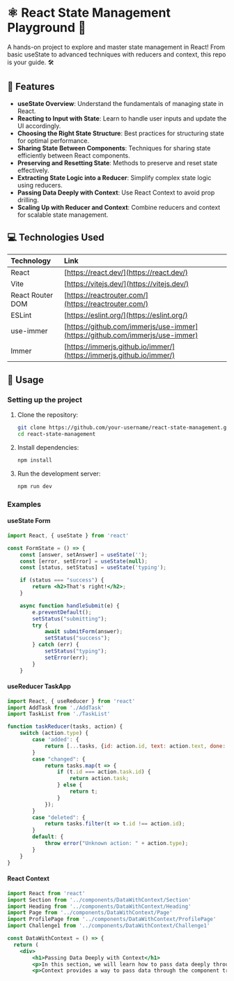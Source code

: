 # ⚛️ React State Management Playground 🚀

A hands-on project to explore and master state management in React! From basic useState to advanced techniques with reducers and context, this repo is your guide. 🛠️

## 🌟 Features

*   **useState Overview**: Understand the fundamentals of managing state in React.
*   **Reacting to Input with State**: Learn to handle user inputs and update the UI accordingly.
*   **Choosing the Right State Structure**: Best practices for structuring state for optimal performance.
*   **Sharing State Between Components**: Techniques for sharing state efficiently between React components.
*   **Preserving and Resetting State**: Methods to preserve and reset state effectively.
*   **Extracting State Logic into a Reducer**: Simplify complex state logic using reducers.
*   **Passing Data Deeply with Context**: Use React Context to avoid prop drilling.
*   **Scaling Up with Reducer and Context**: Combine reducers and context for scalable state management.

## 💻 Technologies Used

| Technology       | Link                                                                 |
| :--------------- | :------------------------------------------------------------------- |
| React            | [https://react.dev/](https://react.dev/)                             |
| Vite             | [https://vitejs.dev/](https://vitejs.dev/)                           |
| React Router DOM | [https://reactrouter.com/](https://reactrouter.com/)                 |
| ESLint           | [https://eslint.org/](https://eslint.org/)                           |
| use-immer        | [https://github.com/immerjs/use-immer](https://github.com/immerjs/use-immer) |
| Immer            | [https://immerjs.github.io/immer/](https://immerjs.github.io/immer/) |

## 🚀 Usage

### Setting up the project

1.  Clone the repository:

    ```bash
    git clone https://github.com/your-username/react-state-management.git
    cd react-state-management
    ```
2.  Install dependencies:

    ```bash
    npm install
    ```
3.  Run the development server:

    ```bash
    npm run dev
    ```

### Examples

#### useState Form
```jsx
import React, { useState } from 'react'

const FormState = () => {
    const [answer, setAnswer] = useState('');
    const [error, setError] = useState(null);
    const [status, setStatus] = useState('typing');

    if (status === "success") {
        return <h2>That's right!</h2>;
    }

    async function handleSubmit(e) {
        e.preventDefault();
        setStatus("submitting");
        try {
            await submitForm(answer);
            setStatus("success");
        } catch (err) {
            setStatus("typing");
            setError(err);
        }
    }
```

#### useReducer TaskApp

```jsx
import React, { useReducer } from 'react'
import AddTask from './AddTask'
import TaskList from './TaskList'

function taskReducer(tasks, action) {
    switch (action.type) {
        case 'added': {
            return [...tasks, {id: action.id, text: action.text, done: false}];
        }
        case "changed": {
            return tasks.map(t => {
                if (t.id === action.task.id) {
                    return action.task;
                } else {
                    return t;
                }
            });
        }
        case "deleted": {
            return tasks.filter(t => t.id !== action.id);
        }
        default: {
            throw error("Unknown action: " + action.type);
        }
    }
}
```

#### React Context
```jsx
import React from 'react'
import Section from '../components/DataWithContext/Section'
import Heading from '../components/DataWithContext/Heading'
import Page from '../components/DataWithContext/Page'
import ProfilePage from '../components/DataWithContext/ProfilePage'
import Challenge1 from '../components/DataWithContext/Challenge1'

const DataWithContext = () => {
  return (
    <div>
        <h1>Passing Data Deeply with Context</h1>
        <p>In this section, we will learn how to pass data deeply through the component tree using React Context.</p>
        <p>Context provides a way to pass data through the component tree without having to pass props down manually at every level.</p>
```
